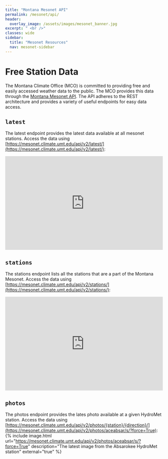 ```yaml
---
title: "Montana Mesonet API"
permalink: /mesonet/api/
header:
  overlay_image: /assets/images/mesonet_banner.jpg
excerpt: " <br />"
classes: wide
sidebar:
  title: "Mesonet Resources"
  nav: mesonet-sidebar
---
```

# Free Station Data
The Montana Climate Office (MCO) is committed to providing free and easily accessed weather data to the public. The MCO provides this data through the [Montana Mesonet API](https://mesonet.climate.umt.edu/api/v2/docs). The API adheres to the REST architecture and provides a variety of useful endpoints for easy data access.

## `latest`
The latest endpoint provides the latest data available at all mesonet stations. Access the data using [https://mesonet.climate.umt.edu/api/v2/latest/](https://mesonet.climate.umt.edu/api/v2/latest/):
<div style="width: 100%; height: 300px;"><iframe style="width: 100%; height: 300px;" src="https://mesonet.climate.umt.edu/api/v2/latest/" frameborder="0px"></iframe></div>

## `stations`
The stations endpoint lists all the stations that are a part of the Montana Mesonet. Access the data using [https://mesonet.climate.umt.edu/api/v2/stations/](https://mesonet.climate.umt.edu/api/v2/stations/):
<div style="width: 100%; height: 300px;"><iframe style="width: 100%; height: 300px;" src="https://data.climate.umt.edu/website/assets/stations.html" frameborder="0px"></iframe></div>

## `photos`
The photos endpoint provides the lates photo available at a given HydroMet station. Access the data using [https://mesonet.climate.umt.edu/api/v2/photos/{station}/{direction}/](https://mesonet.climate.umt.edu/api/v2/photos/aceabsar/s/?force=True):
{% include image.html url="https://mesonet.climate.umt.edu/api/v2/photos/aceabsar/s/?force=True" description="The latest image from the Absarokee HydroMet station" external="true" %}
